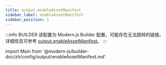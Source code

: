 ```yaml
---
title: output.enableAssetManifest
sidebar_label: enableAssetManifest
sidebar_position: 1
---
```


:::info BUILDER
该配置为 Modern.js Builder 配置，可能存在无法跳转的链接。详细信息可参考 [output.enableAssetManifest](https://modernjs.dev/builder/zh/api/config-output.html#output-enableassetmanifest)。
:::

import Main from '@modern-js/builder-doc/zh/config/output/enableAssetManifest.md'

<Main />

